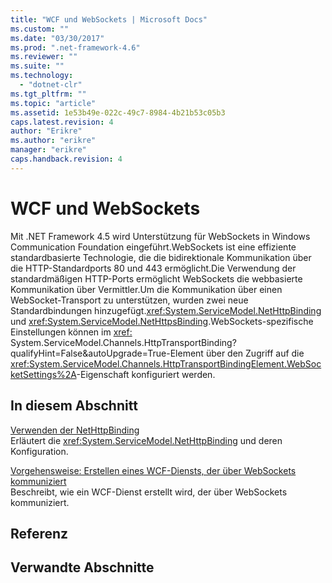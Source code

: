 ```yaml
---
title: "WCF und WebSockets | Microsoft Docs"
ms.custom: ""
ms.date: "03/30/2017"
ms.prod: ".net-framework-4.6"
ms.reviewer: ""
ms.suite: ""
ms.technology: 
  - "dotnet-clr"
ms.tgt_pltfrm: ""
ms.topic: "article"
ms.assetid: 1e53b49e-022c-49c7-8984-4b21b53c05b3
caps.latest.revision: 4
author: "Erikre"
ms.author: "erikre"
manager: "erikre"
caps.handback.revision: 4
---
```

# WCF und WebSockets
Mit .NET Framework 4.5 wird Unterstützung für WebSockets in Windows Communication Foundation eingeführt.WebSockets ist eine effiziente standardbasierte Technologie, die die bidirektionale Kommunikation über die HTTP\-Standardports 80 und 443 ermöglicht.Die Verwendung der standardmäßigen HTTP\-Ports ermöglicht WebSockets die webbasierte Kommunikation über Vermittler.Um die Kommunikation über einen WebSocket\-Transport zu unterstützen, wurden zwei neue Standardbindungen hinzugefügt.<xref:System.ServiceModel.NetHttpBinding> und <xref:System.ServiceModel.NetHttpsBinding>.WebSockets\-spezifische Einstellungen können im <xref:> System.ServiceModel.Channels.HttpTransportBinding?qualifyHint=False&autoUpgrade=True\-Element über den Zugriff auf die <xref:System.ServiceModel.Channels.HttpTransportBindingElement.WebSocketSettings%2A>\-Eigenschaft konfiguriert werden.  
  
## In diesem Abschnitt  
 [Verwenden der NetHttpBinding](../../../../docs/framework/wcf/feature-details/using-the-nethttpbinding.md)  
 Erläutert die <xref:System.ServiceModel.NetHttpBinding> und deren Konfiguration.  
  
 [Vorgehensweise: Erstellen eines WCF\-Diensts, der über WebSockets kommuniziert](../../../../docs/framework/wcf/feature-details/how-to-create-a-wcf-service-that-communicates-over-websockets.md)  
 Beschreibt, wie ein WCF\-Dienst erstellt wird, der über WebSockets kommuniziert.  
  
## Referenz  
  
## Verwandte Abschnitte